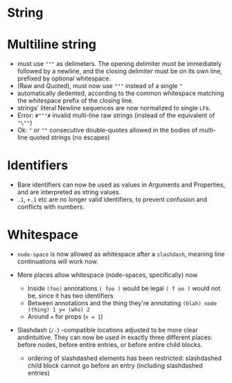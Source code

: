 # String
# Multiline string
  * must use `"""` as delimeters. The opening delimiter must be immediately followed by a newline, and the closing delimiter must be on its own line, prefixed by optional whitespace.
  * (Raw and Quoted), must now use `"""` instead of a single `"`
  * automatically dedented, according to the common  whitespace matching the whitespace prefix of the closing line.
  * strings' literal Newline sequences are now normalized to single `LF`s.
  * Error: `#"""#` invalid multi-line raw strings (instead of the equivalent of `"\""`)
  * Ok: `"` or `""` consecutive double-quotes allowed in the bodies of multi-line quoted strings (no escapes)

# Identifiers
* Bare identifiers can now be used as values in Arguments and Properties, and are interpreted as string values.
* `.1`, `+.1` etc are no longer valid identifiers, to prevent confusion and conflicts with numbers.

# Whitespace
* `node-space` is now allowed as whitespace after a `slashdash`, meaning line continuations will work now.
* More places allow whitespace (node-spaces, specifically) now
  * Inside `(foo)` annotations `( foo )` would be legal `( f oo )` would not be, since it has two identifiers
  * Between annotations and the thing they're annotating `(blah) node (thing) 1 y= (who) 2`
  * Around `=` for props (`x = 1`)

* Slashdash (`/-`) -compatible locations adjusted to be more clear andintuitive. They can now be used in exactly three different places: before nodes, before entire entries, or before entire child blocks.
  * ordering of slashdashed elements has been restricted: slashdashed child block cannot go before an entry (including slashdashed entries)
